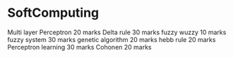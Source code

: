 # SoftComputing

Multi layer Perceptron 20 marks
Delta rule 30 marks
fuzzy wuzzy 10 marks
fuzzy system 30 marks
genetic algorithm 20 marks
hebb rule 20 marks
Perceptron learning 30 marks
Cohonen 20 marks
